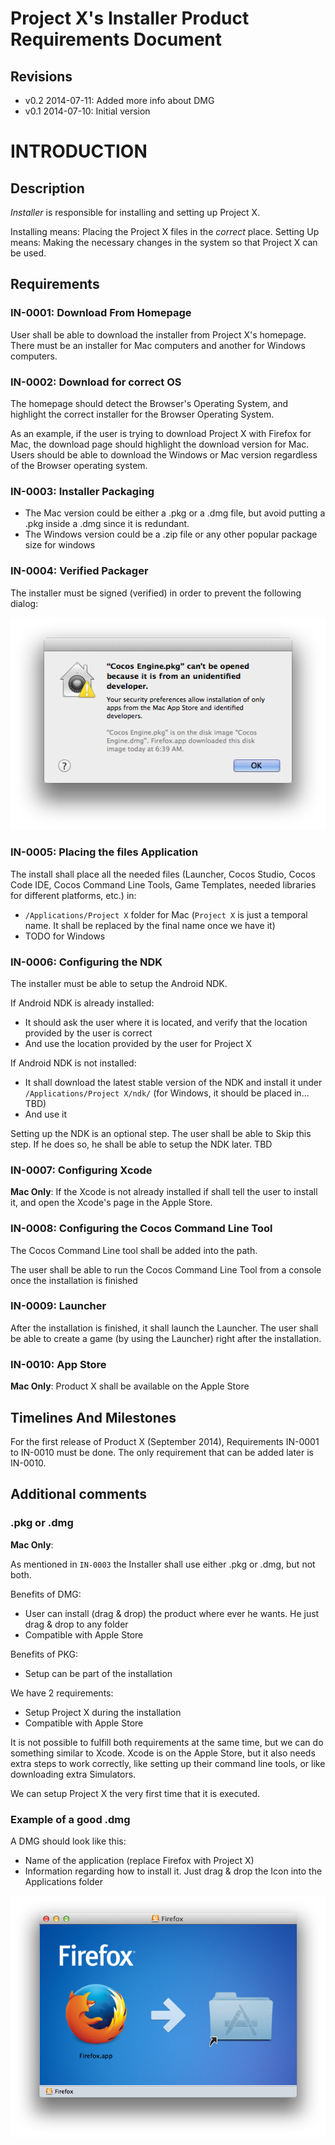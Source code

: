 # Project X's Installer Product Requirements Document

## Revisions

* v0.2 2014-07-11: Added more info about DMG
* v0.1 2014-07-10: Initial version

# INTRODUCTION

## Description

_Installer_ is responsible for installing and setting up Project X.

Installing means: Placing the Project X files in the _correct_ place.
Setting Up means: Making the necessary changes in the system so that Project X can be used.

## Requirements

### IN-0001: Download From Homepage

User shall be able to download the installer from Project X's homepage.
There must be an installer for Mac computers and another for Windows computers.

### IN-0002: Download for correct OS

The homepage should detect the Browser's Operating System, and highlight the correct installer for the Browser Operating System.

As an example, if the user is trying to download Project X with Firefox for Mac, the download page should highlight the download version for Mac.
Users should be able to download the Windows or Mac version regardless of the Browser operating system.

### IN-0003: Installer Packaging

* The Mac version could be either a .pkg or a .dmg file, but avoid putting a .pkg inside a .dmg since it is redundant.
* The Windows version could be a .zip file or any other popular package size for windows


### IN-0004: Verified Packager

The installer must be signed (verified) in order to prevent the following dialog:

![](https://raw.githubusercontent.com/chukong/project_x/master/images/installer-verified.png?token=232330__eyJzY29wZSI6IlJhd0Jsb2I6Y2h1a29uZy9wcm9qZWN0X3gvbWFzdGVyL2ltYWdlcy9pbnN0YWxsZXItdmVyaWZpZWQucG5nIiwiZXhwaXJlcyI6MTQwNTcxMTA2NH0%3D--cf1d12a34673f811454132c259566691a626cb64)


### IN-0005: Placing the files Application

The install shall place all the needed files (Launcher, Cocos Studio, Cocos Code IDE, Cocos Command Line Tools, Game Templates, needed libraries for different platforms, etc.) in:

* `/Applications/Project X` folder for Mac  (`Project X` is just a temporal name. It shall be replaced by the final name once we have it)
* TODO for Windows


### IN-0006: Configuring the NDK

The installer must be able to setup the Android NDK.

If Android NDK is already installed:

* It should ask the user where it is located, and verify that the location provided by the user is correct
* And use the location provided by the user for Project X

If Android NDK is not installed:

* It shall download the latest stable version of the NDK and install it under `/Applications/Project X/ndk/` (for Windows, it should be placed in... TBD)
* And use it

Setting up the NDK is an optional step. The user shall be able to Skip this step. If he does so, he shall be able to setup the NDK later. TBD


### IN-0007: Configuring Xcode

__Mac Only__: If the Xcode is not already installed if shall tell the user to install it, and open the Xcode's page in the Apple Store.


### IN-0008: Configuring the Cocos Command Line Tool

The Cocos Command Line tool shall be added into the path.

The user shall be able to run the Cocos Command Line Tool from a console once the installation is finished


### IN-0009: Launcher

After the installation is finished, it shall launch the Launcher. The user shall be able to create a game (by using the Launcher) right after the installation.



### IN-0010: App Store

__Mac Only__: Product X shall be available on the Apple Store


## Timelines And Milestones

For the first release of Product X (September 2014), Requirements IN-0001 to IN-0010 must be done. The only requirement that can be added later is IN-0010.


## Additional comments

### .pkg or .dmg

__Mac Only__:

As mentioned in `IN-0003` the Installer shall use either .pkg or .dmg, but not both.

Benefits of DMG:

* User can install (drag & drop) the product where ever he wants. He just drag & drop to any folder
* Compatible with Apple Store


Benefits of PKG:

* Setup can be part of the installation


We have 2 requirements:

* Setup Project X during the installation
* Compatible with Apple Store

It is not possible to fulfill both requirements at the same time, but we can do something similar to Xcode.
Xcode is on the Apple Store, but it also needs extra steps to work correctly, like setting up their command line tools, or like downloading extra Simulators.

We can setup Project X the very first time that it is executed.


### Example of a good .dmg

A DMG should look like this:

* Name of the application (replace Firefox with Project X)
* Information regarding how to install it. Just drag & drop the Icon into the Applications folder

![](https://raw.githubusercontent.com/chukong/project_x/master/images/installer-dmg.png?token=232330__eyJzY29wZSI6IlJhd0Jsb2I6Y2h1a29uZy9wcm9qZWN0X3gvbWFzdGVyL2ltYWdlcy9pbnN0YWxsZXItZG1nLnBuZyIsImV4cGlyZXMiOjE0MDU3MTkyOTl9--b1a41ae3e257d7f3b927e066c081cd45cc1995bb)


